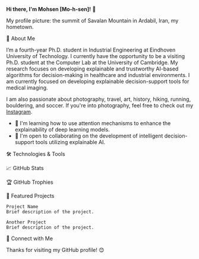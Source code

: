 **Hi there, I'm Mohsen [Mo-h-sen]!** 👋

My profile picture: the summit of Savalan Mountain in Ardabil, Iran, my hometown.

🌟 About Me

I’m a fourth-year Ph.D. student in Industrial Engineering at Eindhoven University of Technology. I currently have the opportunity to be a visiting Ph.D. student at the Computer Lab at the University of Cambridge.
My research focuses on developing explainable and trustworthy AI-based algorithms for decision-making in healthcare and industrial environments. I am currently focused on developing explainable decision-support tools for medical imaging.

I am also passionate about photography, travel, art, history, hiking, running, bouldering, and soccer. If you're into photography, feel free to check out my [Instagram](https://www.instagram.com/eyewitness_23).

* 🧠 I'm learning how to use attention mechanisms to enhance the explainability of deep learning models.
* 🤝 I'm open to collaborating on the development of intelligent decision-support tools utilizing explainable AI.

🛠 Technologies & Tools

📈 GitHub Stats

🏆 GitHub Trophies

📂 Featured Projects

    Project Name
    Brief description of the project.

    Another Project
    Brief description of the project.

🔗 Connect with Me


Thanks for visiting my GitHub profile! 😊
